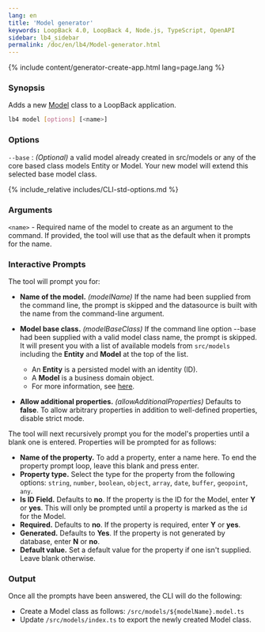 ```yaml
---
lang: en
title: 'Model generator'
keywords: LoopBack 4.0, LoopBack 4, Node.js, TypeScript, OpenAPI
sidebar: lb4_sidebar
permalink: /doc/en/lb4/Model-generator.html
---
```


{% include content/generator-create-app.html lang=page.lang %}

### Synopsis

Adds a new [Model](Model.md) class to a LoopBack application.

```sh
lb4 model [options] [<name>]
```

### Options

`--base` : _(Optional)_ a valid model already created in src/models or any of
the core based class models Entity or Model. Your new model will extend this
selected base model class.

{% include_relative includes/CLI-std-options.md %}

### Arguments

`<name>` - Required name of the model to create as an argument to the command.
If provided, the tool will use that as the default when it prompts for the name.

### Interactive Prompts

The tool will prompt you for:

- **Name of the model.** _(modelName)_ If the name had been supplied from the
  command line, the prompt is skipped and the datasource is built with the name
  from the command-line argument.

- **Model base class.** _(modelBaseClass)_ If the command line option --base had
  been supplied with a valid model class name, the prompt is skipped. It will
  present you with a list of available models from `src/models` including the
  **Entity** and **Model** at the top of the list.

  - An **Entity** is a persisted model with an identity (ID).
  - A **Model** is a business domain object.
  - For more information, see
    [here](https://loopback.io/doc/en/lb4/Model.html#overview).

- **Allow additional properties.** _(allowAdditionalProperties)_ Defaults to
  **false**. To allow arbitrary properties in addition to well-defined
  properties, disable strict mode.

The tool will next recursively prompt you for the model's properties until a
blank one is entered. Properties will be prompted for as follows:

- **Name of the property.** To add a property, enter a name here. To end the
  property prompt loop, leave this blank and press enter.
- **Property type.** Select the type for the property from the following
  options: `string`, `number`, `boolean`, `object`, `array`, `date`, `buffer`,
  `geopoint`, `any`.
- **Is ID Field.** Defaults to **no**. If the property is the ID for the Model,
  enter **Y** or **yes**. This will only be prompted until a property is marked
  as the `id` for the Model.
- **Required.** Defaults to **no**. If the property is required, enter **Y** or
  **yes**.
- **Generated.** Defaults to **Yes**. If the property is not generated by
  database, enter **N** or **no**.
- **Default value.** Set a default value for the property if one isn't supplied.
  Leave blank otherwise.

### Output

Once all the prompts have been answered, the CLI will do the following:

- Create a Model class as follows: `/src/models/${modelName}.model.ts`
- Update `/src/models/index.ts` to export the newly created Model class.
